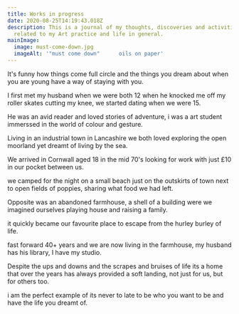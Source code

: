 ```yaml
---
title: Works in progress
date: 2020-08-25T14:19:43.018Z
description: This is a journal of my thoughts, discoveries and activities
  related to my Art practice and life in general.
mainImage:
  image: must-come-down.jpg
  imageAlt: '"must come down"      oils on paper'
---
```

It's funny how things come full circle and the things you dream about when you are young have a way of staying with you.

I first met my husband when we were both 12 when he knocked me off my roller skates cutting my knee, we started dating when we were 15.

He was an avid reader and loved stories of adventure, i was a art student immerssed in the world of colour and gesture.

Living in an industrial town in Lancashire we both loved exploring the open moorland yet dreamt of living by the sea.

We arrived in Cornwall aged 18 in the mid 70's looking for work with just £10 in our pocket between us.

we camped for the night on a small beach just on the outskirts of town next to open fields of poppies, sharing what food we had left.

Opposite was an abandoned farmhouse, a shell of a building were we imagined ourselves playing house and raising a family.

it quickly became our favourite place to escape from the hurley burley of life.

fast forward 40+ years and we are now living in the farmhouse, my husband has his library, I have my studio.

Despite the ups and downs and the scrapes and bruises of life its a home that over the years has always provided a soft landing, not just for us, but for others too.

i am the perfect example of its never to late to be who you want to be and have the life you dreamt of.
